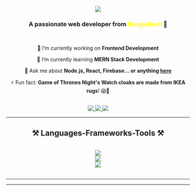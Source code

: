 <h1 align="center">
    <img src="https://readme-typing-svg.herokuapp.com/?font=Righteous&size=40&center=true&vCenter=true&width=600&height=80&duration=5000&lines=Hey+there!+👋;+I'm+Junayed+Hassan!" />
</h1>



<h3 align="center">
  A passionate web developer from <span style="color: yellow;">Bangladesh</span> 🚀
</h3>



<br/>

<div align="center">

🔭 I’m currently working on **Frontend Development**

🌱 I’m currently learning **MERN Stack Development** 

💬 Ask me about **Node.js, React, Firebase... or anything 
[here](https://github.com/junayed-hassan)** 

⚡ Fun fact: **Game of Thrones Night's Watch cloaks are made from IKEA rugs**! 😱🧣



</div>

<br/>

<div align="center"> 
    <a href="mailto:usamaforayaje@gmail.com">
        <img src="https://img.shields.io/badge/Gmail-333333?style=for-the-badge&logo=gmail&logoColor=red" />
    </a>
    <a href="https://www.linkedin.com/in/usama-forayaje/" target="_blank">
        <img src="https://img.shields.io/badge/LinkedIn-0077B5?style=for-the-badge&logo=linkedin&logoColor=white" />
    </a>
    <a href="https://github.com/junayed-hassan" target="_blank">
        <img src="https://img.shields.io/badge/Portfolio-FF5722?style=for-the-badge&logo=todoist&logoColor=white" />
    </a>
</div>

<hr/>

<h2 align="center">⚒️ Languages-Frameworks-Tools ⚒️</h2>
<br/>
<div align="center">
    <!-- First Row of Icons -->
    <img src="https://skillicons.dev/icons?i=react,bootstrap,html,css,tailwind,jquery,redux" />
    <br>
    <!-- Second Row of Icons -->
    <img src="https://skillicons.dev/icons?i=nodejs,javascript,typescript,express,firebase,mongodb,nextjs,babel" />
    <br>
    <!-- Third Row of Icons -->
    <img src="https://skillicons.dev/icons?i=vscode,github,figma,git,materialui,postman,powershell,sass,vercel,vite" />
</div>





<br/>
<hr/>


<div align="center">
<div align="center">


<hr/>
